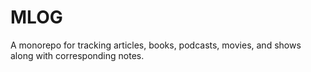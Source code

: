 # MLOG
A monorepo for tracking articles, books, podcasts, movies, and shows along with corresponding notes.
